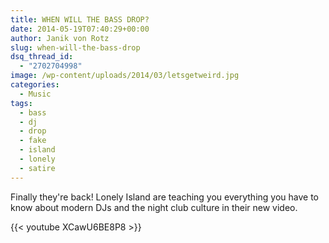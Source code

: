 ```yaml
---
title: WHEN WILL THE BASS DROP?
date: 2014-05-19T07:40:29+00:00
author: Janik von Rotz
slug: when-will-the-bass-drop
dsq_thread_id:
  - "2702704998"
image: /wp-content/uploads/2014/03/letsgetweird.jpg
categories:
  - Music
tags:
  - bass
  - dj
  - drop
  - fake
  - island
  - lonely
  - satire
---
```

Finally they're back! Lonely Island are teaching you everything you have to know about modern DJs and the night club culture in their new video.

{{< youtube XCawU6BE8P8 >}}